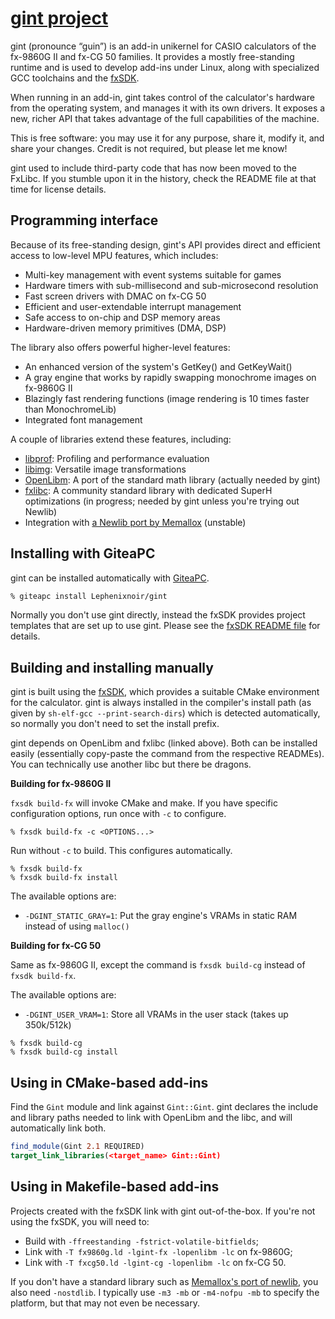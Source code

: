 # [gint project](https://git.planet-casio.com/Lephenixnoir/gint)

gint (pronounce “guin”) is an add-in unikernel for CASIO calculators of the
fx-9860G II and fx-CG 50 families. It provides a mostly free-standing runtime
and is used to develop add-ins under Linux, along with specialized GCC
toolchains and the [fxSDK](https://git.planet-casio.com/Lephenixnoir/fxsdk).

When running in an add-in, gint takes control of the calculator's hardware
from the operating system, and manages it with its own drivers. It exposes a
new, richer API that takes advantage of the full capabilities of the machine.

This is free software: you may use it for any purpose, share it, modify it, and
share your changes. Credit is not required, but please let me know!

gint used to include third-party code that has now been moved to the FxLibc. If
you stumble upon it in the history, check the README file at that time for
license details.

## Programming interface

Because of its free-standing design, gint's API provides direct and efficient
access to low-level MPU features, which includes:

* Multi-key management with event systems suitable for games
* Hardware timers with sub-millisecond and sub-microsecond resolution
* Fast screen drivers with DMAC on fx-CG 50
* Efficient and user-extendable interrupt management
* Safe access to on-chip and DSP memory areas
* Hardware-driven memory primitives (DMA, DSP)

The library also offers powerful higher-level features:

* An enhanced version of the system's GetKey() and GetKeyWait()
* A gray engine that works by rapidly swapping monochrome images on fx-9860G II
* Blazingly fast rendering functions (image rendering is 10 times faster than
  MonochromeLib)
* Integrated font management

A couple of libraries extend these features, including:

* [libprof](/Lephenixnoir/libprof): Profiling and performance evaluation
* [libimg](/Lephenixnoir/libimg): Versatile image transformations
* [OpenLibm](/Lephenixnoir/OpenLibm): A port of the standard math library
  (actually needed by gint)
* [fxlibc](/Vhex-Kernel-Core/fxlibc/): A community standard library with
  dedicated SuperH optimizations (in progress; needed by gint unless you're
  trying out Newlib)
* Integration with [a Newlib port by Memallox](/PlaneteCasio/libc) (unstable)

## Installing with GiteaPC

gint can be installed automatically with [GiteaPC](https://git.planet-casio.com/Lephenixnoir/GiteaPC).

```bash
% giteapc install Lephenixnoir/gint
```

Normally you don't use gint directly, instead the fxSDK provides project
templates that are set up to use gint. Please see the
[fxSDK README file](https://git.planet-casio.com/Lephenixnoir/fxsdk) for details.

## Building and installing manually

gint is built using the [fxSDK](https://git.planet-casio.com/Lephenixnoir/fxsdk), which provides a suitable
CMake environment for the calculator. gint is always installed in the
compiler's install path (as given by `sh-elf-gcc --print-search-dirs`) which is
detected automatically, so normally you don't need to set the install prefix.

gint depends on OpenLibm and fxlibc (linked above). Both can be installed
easily (essentially copy-paste the command from the respective READMEs). You
can technically use another libc but there be dragons.

**Building for fx-9860G II**

`fxsdk build-fx` will invoke CMake and make. If you have specific configuration
options, run once with `-c` to configure.

```
% fxsdk build-fx -c <OPTIONS...>
```

Run without `-c` to build. This configures automatically.

```
% fxsdk build-fx
% fxsdk build-fx install
```

The available options are:

* `-DGINT_STATIC_GRAY=1`: Put the gray engine's VRAMs in static RAM instead of
  using `malloc()`

**Building for fx-CG 50**

Same as fx-9860G II, except the command is `fxsdk build-cg` instead of `fxsdk
build-fx`.

The available options are:

* `-DGINT_USER_VRAM=1`: Store all VRAMs in the user stack (takes up 350k/512k)

```
% fxsdk build-cg
% fxsdk build-cg install
```

## Using in CMake-based add-ins

Find the `Gint` module and link against `Gint::Gint`. gint declares the include
and library paths needed to link with OpenLibm and the libc, and will
automatically link both.

```cmake
find_module(Gint 2.1 REQUIRED)
target_link_libraries(<target_name> Gint::Gint)
```

## Using in Makefile-based add-ins

Projects created with the fxSDK link with gint out-of-the-box. If you're not
using the fxSDK, you will need to:

* Build with `-ffreestanding -fstrict-volatile-bitfields`;
* Link with `-T fx9860g.ld -lgint-fx -lopenlibm -lc` on fx-9860G;
* Link with `-T fxcg50.ld -lgint-cg -lopenlibm -lc` on fx-CG 50.

If you don't have a standard library such as
[Memallox's port of newlib](https://git.planet-casio.com/PlaneteCasio/libc), you also need `-nostdlib`. I
typically use `-m3 -mb` or `-m4-nofpu -mb` to specify the platform, but that
may not even be necessary.
